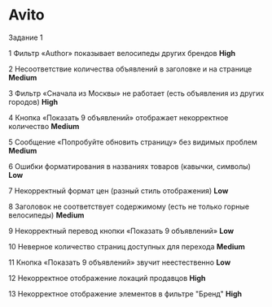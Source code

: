 # Avito
Задание 1 

1	Фильтр «Author» показывает велосипеды других брендов	**High**

2	Несоответствие количества объявлений в заголовке и на странице	**Medium**

3	Фильтр «Сначала из Москвы» не работает (есть объявления из других городов)	**High**

4	Кнопка «Показать 9 объявлений» отображает некорректное количество	**Medium**

5	Сообщение «Попробуйте обновить страницу» без видимых проблем	**Medium**

6	Ошибки форматирования в названиях товаров (кавычки, символы)	**Low**

7	Некорректный формат цен (разный стиль отображения)	**Low**

8	Заголовок не соответствует содержимому (есть не только горные велосипеды)	**Medium**

9	Некорректный перевод кнопки «Показать 9 объявлений»	**Low**

10 Неверное количество страниц доступных для перехода **Medium**

11 Кнопка «Показать 9 объявлений» звучит неестественно 	**Low**

12 Некорректное отображение локаций продавцов **High**

13 Некорректное отображение элементов в фильтре "Бренд" **High**
